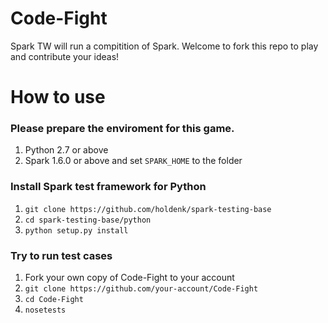 # Code-Fight

Spark TW will run a compitition of Spark.
Welcome to fork this repo to play and contribute your ideas!

# How to use

### Please prepare the enviroment for this game.
1. Python 2.7 or above
2. Spark 1.6.0 or above and set `SPARK_HOME` to the folder


### Install Spark test framework for Python
1. `git clone https://github.com/holdenk/spark-testing-base`
2. `cd spark-testing-base/python`
3. `python setup.py install`
 

### Try to run test cases
1. Fork your own copy of Code-Fight to your account
2. `git clone https://github.com/your-account/Code-Fight`
3. `cd Code-Fight`
4. `nosetests`
